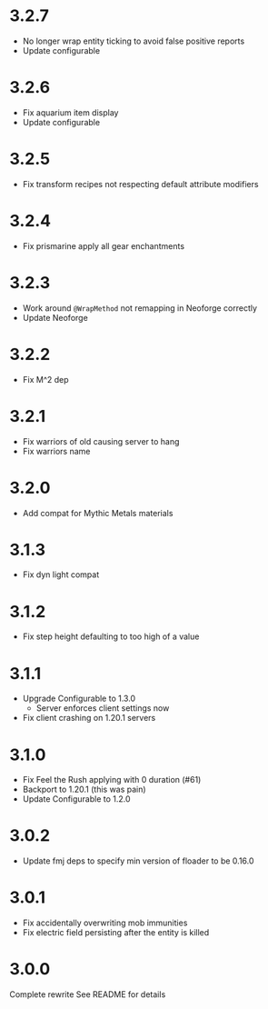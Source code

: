 # 3.2.7

- No longer wrap entity ticking to avoid false positive reports
- Update configurable

# 3.2.6

- Fix aquarium item display
- Update configurable

# 3.2.5

- Fix transform recipes not respecting default attribute modifiers

# 3.2.4

- Fix prismarine apply all gear enchantments

# 3.2.3

- Work around `@WrapMethod` not remapping in Neoforge correctly
- Update Neoforge

# 3.2.2

- Fix M^2 dep

# 3.2.1

- Fix warriors of old causing server to hang
- Fix warriors name

# 3.2.0

- Add compat for Mythic Metals materials

# 3.1.3

- Fix dyn light compat

# 3.1.2

- Fix step height defaulting to too high of a value

# 3.1.1

- Upgrade Configurable to 1.3.0
  - Server enforces client settings now
- Fix client crashing on 1.20.1 servers

# 3.1.0

- Fix Feel the Rush applying with 0 duration (#61)
- Backport to 1.20.1 (this was pain)
- Update Configurable to 1.2.0

# 3.0.2

- Update fmj deps to specify min version of floader to be 0.16.0

# 3.0.1

- Fix accidentally overwriting mob immunities
- Fix electric field persisting after the entity is killed

# 3.0.0

Complete rewrite
See README for details